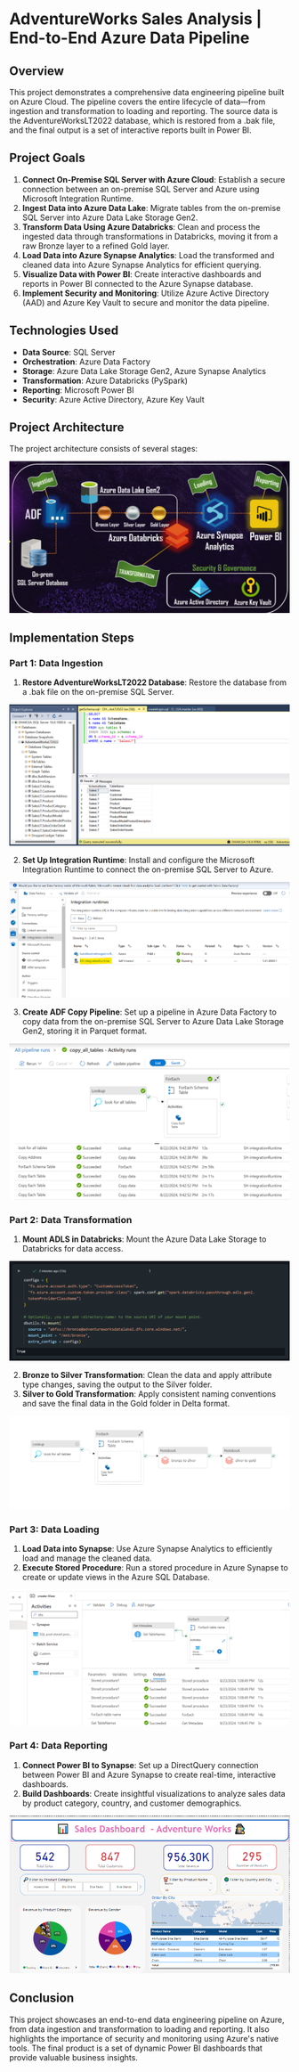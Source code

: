 # AdventureWorks Sales Analysis | End-to-End Azure Data Pipeline

## Overview
This project demonstrates a comprehensive data engineering pipeline built on Azure Cloud. The pipeline covers the entire lifecycle of data—from ingestion and transformation to loading and reporting. The source data is the AdventureWorksLT2022 database, which is restored from a .bak file, and the final output is a set of interactive reports built in Power BI.

## Project Goals
1. **Connect On-Premise SQL Server with Azure Cloud**: Establish a secure connection between an on-premise SQL Server and Azure using Microsoft Integration Runtime.
2. **Ingest Data into Azure Data Lake**: Migrate tables from the on-premise SQL Server into Azure Data Lake Storage Gen2.
3. **Transform Data Using Azure Databricks**: Clean and process the ingested data through transformations in Databricks, moving it from a raw Bronze layer to a refined Gold layer.
4. **Load Data into Azure Synapse Analytics**: Load the transformed and cleaned data into Azure Synapse Analytics for efficient querying.
5. **Visualize Data with Power BI**: Create interactive dashboards and reports in Power BI connected to the Azure Synapse database.
6. **Implement Security and Monitoring**: Utilize Azure Active Directory (AAD) and Azure Key Vault to secure and monitor the data pipeline.

## Technologies Used
- **Data Source**: SQL Server
- **Orchestration**: Azure Data Factory
- **Storage**: Azure Data Lake Storage Gen2, Azure Synapse Analytics
- **Transformation**: Azure Databricks (PySpark)
- **Reporting**: Microsoft Power BI
- **Security**: Azure Active Directory, Azure Key Vault

## Project Architecture
The project architecture consists of several stages:

![AdventureWorks Architecture](assets/architecture.png)

## Implementation Steps
### Part 1: Data Ingestion
1. **Restore AdventureWorksLT2022 Database**: Restore the database from a .bak file on the on-premise SQL Server.

![Restore Database](assets/restore-database.png)

2. **Set Up Integration Runtime**: Install and configure the Microsoft Integration Runtime to connect the on-premise SQL Server to Azure.

![Integration Runtime](assets/integrationruntime.png)

3. **Create ADF Copy Pipeline**: Set up a pipeline in Azure Data Factory to copy data from the on-premise SQL Server to Azure Data Lake Storage Gen2, storing it in Parquet format.

![ADF pipeline](assets/data-ingestion.png)

### Part 2: Data Transformation
1. **Mount ADLS in Databricks**: Mount the Azure Data Lake Storage to Databricks for data access.

![Storage Mount](assets/storagemnt.png)

2. **Bronze to Silver Transformation**: Clean the data and apply attribute type changes, saving the output to the Silver folder.
3. **Silver to Gold Transformation**: Apply consistent naming conventions and save the final data in the Gold folder in Delta format.

![ADB pipeline](assets/databricks-pipeline.png)

### Part 3: Data Loading
1. **Load Data into Synapse**: Use Azure Synapse Analytics to efficiently load and manage the cleaned data.
2. **Execute Stored Procedure**: Run a stored procedure in Azure Synapse to create or update views in the Azure SQL Database.

![AS pipeline](assets/views-pipeline.png)

### Part 4: Data Reporting
1. **Connect Power BI to Synapse**: Set up a DirectQuery connection between Power BI and Azure Synapse to create real-time, interactive dashboards.
2. **Build Dashboards**: Create insightful visualizations to analyze sales data by product category, country, and customer demographics.

![AW Dashboard](assets/adventureworks-dashboard.png)

## Conclusion
This project showcases an end-to-end data engineering pipeline on Azure, from data ingestion and transformation to loading and reporting. It also highlights the importance of security and monitoring using Azure's native tools. The final product is a set of dynamic Power BI dashboards that provide valuable business insights.

